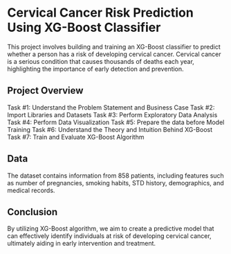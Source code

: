 <h1>Cervical Cancer Risk Prediction Using XG-Boost Classifier</h1>
<p>This project involves building and training an XG-Boost classifier to predict whether a person has a risk of developing cervical cancer. Cervical cancer is a serious condition that causes thousands of deaths each year, highlighting the importance of early detection and prevention.</p>

<h2>Project Overview</h2>
    Task #1: Understand the Problem Statement and Business Case
    Task #2: Import Libraries and Datasets
    Task #3: Perform Exploratory Data Analysis
    Task #4: Perform Data Visualization
    Task #5: Prepare the data before Model Training
    Task #6: Understand the Theory and Intuition Behind XG-Boost
    Task #7: Train and Evaluate XG-Boost Algorithm

<h2>Data</h2>
<p>The dataset contains information from 858 patients, including features such as number of pregnancies, smoking habits, STD history, demographics, and medical records.</p> 

<h2>Conclusion</h2>
<p>By utilizing XG-Boost algorithm, we aim to create a predictive model that can effectively identify individuals at risk of developing cervical cancer, ultimately aiding in early intervention and treatment.</p>
